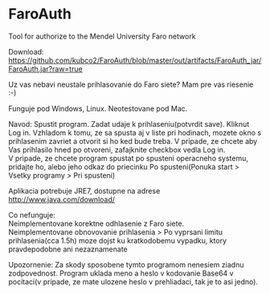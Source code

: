 FaroAuth
========

Tool for authorize to the Mendel University Faro network

Download: https://github.com/kubco2/FaroAuth/blob/master/out/artifacts/FaroAuth_jar/FaroAuth.jar?raw=true

Uz vas nebavi neustale prihlasovanie do Faro siete? Mam pre vas riesenie :-)

Funguje pod Windows, Linux.
Neotestovane pod Mac.

Navod:
Spustit program. 
Zadat udaje k prihlaseniu(potvrdit save).
Kliknut Log in.
Vzhladom k tomu, ze sa spusta aj v liste pri hodinach, mozete okno s prihlasenim zavriet a otvorit si ho ked bude treba.
V pripade, ze chcete aby Vas prihlasilo hned po otvoreni, zafajknite checkbox vedla Log in.  
V pripade, ze chcete program spustat po spusteni operacneho systemu, pridajte ho, alebo jeho odkaz do priecinku Po spusteni(Ponuka start > Vsetky programy > Pri spusteni)

Aplikacia potrebuje JRE7, dostupne na adrese http://www.java.com/download/

Co nefunguje:  
Neimplementovane korektne odhlasenie z Faro siete.  
Neimplementovane obnovovanie prihlasenia > Po vyprsani limitu prihlasenia(cca 1.5h) moze dojst ku kratkodobemu vypadku, ktory pravdepodobne ani nezaznamenate

Upozornenie:
Za skody sposobene tymto programom nenesiem ziadnu zodpovednost.  Program uklada meno a heslo v kodovanie Base64 v pocitaci(v pripade, ze mate ulozene heslo v prehliadaci, tak je to asi jedno).
